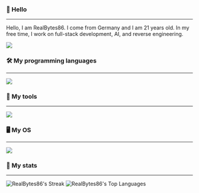 ### 👋 Hello
___
Hello, I am RealBytes86. I come from Germany and I am 21 years old. In my free time, I work on full-stack development, AI, and reverse engineering.

[![](https://visitcount.itsvg.in/api?id=RealBytes86&label=Profile%20Views&color=1&icon=0&pretty=false)](https://visitcount.itsvg.in)

### 🛠️ My programming languages
___
<img src="https://skillicons.dev/icons?i=c,cpp,cs,python,rust,java,js,php"/>

### 🧰 My tools
___
<img src="https://skillicons.dev/icons?i=git,mongodb,mysql,sqlite,nodejs,npm,nginx,docker"/>

### 🖥️ My OS
___
<img src="https://skillicons.dev/icons?i=linux,windows"/>

### 📖 My stats
___
![RealBytes86's Streak](https://github-readme-streak-stats.herokuapp.com/?user=RealBytes86&theme=tokyonight&hide_border=true) ![RealBytes86's Top Languages](https://github-readme-stats.vercel.app/api/top-langs/?username=RealBytes86&theme=tokyonight&show_icons=true&hide_border=true&layout=compact)